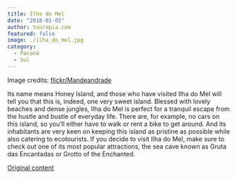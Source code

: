```yaml
---
title: Ilha do Mel
date: "2018-01-05"
author: touropia.com
featured: false
image: ./ilha_do_mel.jpg
category:
  - Paraná
  - Sul
---
```


Image credits: [flickr/Mandeandrade](http://www.flickr.com/photos/65827346@N07)

Its name means Honey Island, and those who have visited Ilha do Mel will tell you that this is, indeed, one very sweet island. Blessed with lovely beaches and dense jungles, Ilha do Mel is perfect for a tranquil escape from the hustle and bustle of everyday life. There are, for example, no cars on this island, so you’ll either have to walk or rent a bike to get around. And its inhabitants are very keen on keeping this island as pristine as possible while also catering to ecotourists. If you decide to visit Ilha do Mel, make sure to check out one of its most popular attractions, the sea cave known as Gruta das Encantadas or Grotto of the Enchanted.

[Original content](https://www.touropia.com/islands-in-brazil/)

